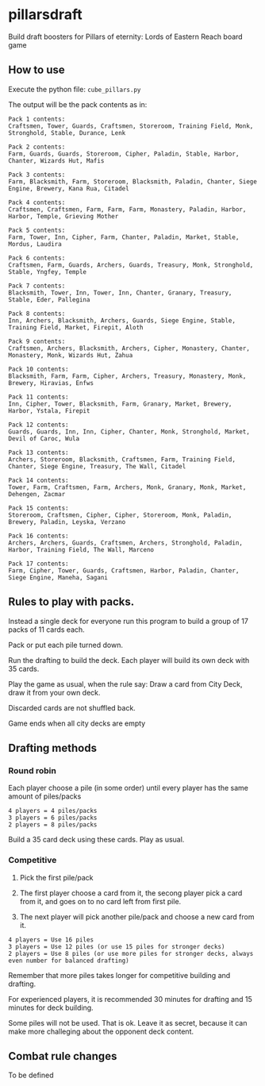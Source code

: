 # pillarsdraft
Build draft boosters for Pillars of eternity: Lords of Eastern Reach board game

## How to use

Execute the python file: `cube_pillars.py`

The output will be the pack contents as in:

```
Pack 1 contents:
Craftsmen, Tower, Guards, Craftsmen, Storeroom, Training Field, Monk, Stronghold, Stable, Durance, Lenk

Pack 2 contents:
Farm, Guards, Guards, Storeroom, Cipher, Paladin, Stable, Harbor, Chanter, Wizards Hut, Mafis

Pack 3 contents:
Farm, Blacksmith, Farm, Storeroom, Blacksmith, Paladin, Chanter, Siege Engine, Brewery, Kana Rua, Citadel

Pack 4 contents:
Craftsmen, Craftsmen, Farm, Farm, Farm, Monastery, Paladin, Harbor, Harbor, Temple, Grieving Mother

Pack 5 contents:
Farm, Tower, Inn, Cipher, Farm, Chanter, Paladin, Market, Stable, Mordus, Laudira

Pack 6 contents:
Craftsmen, Farm, Guards, Archers, Guards, Treasury, Monk, Stronghold, Stable, Yngfey, Temple

Pack 7 contents:
Blacksmith, Tower, Inn, Tower, Inn, Chanter, Granary, Treasury, Stable, Eder, Pallegina

Pack 8 contents:
Inn, Archers, Blacksmith, Archers, Guards, Siege Engine, Stable, Training Field, Market, Firepit, Aloth

Pack 9 contents:
Craftsmen, Archers, Blacksmith, Archers, Cipher, Monastery, Chanter, Monastery, Monk, Wizards Hut, Zahua

Pack 10 contents:
Blacksmith, Farm, Farm, Cipher, Archers, Treasury, Monastery, Monk, Brewery, Hiravias, Enfws

Pack 11 contents:
Inn, Cipher, Tower, Blacksmith, Farm, Granary, Market, Brewery, Harbor, Ystala, Firepit

Pack 12 contents:
Guards, Guards, Inn, Inn, Cipher, Chanter, Monk, Stronghold, Market, Devil of Caroc, Wula

Pack 13 contents:
Archers, Storeroom, Blacksmith, Craftsmen, Farm, Training Field, Chanter, Siege Engine, Treasury, The Wall, Citadel

Pack 14 contents:
Tower, Farm, Craftsmen, Farm, Archers, Monk, Granary, Monk, Market, Dehengen, Zacmar

Pack 15 contents:
Storeroom, Craftsmen, Cipher, Cipher, Storeroom, Monk, Paladin, Brewery, Paladin, Leyska, Verzano

Pack 16 contents:
Archers, Archers, Guards, Craftsmen, Archers, Stronghold, Paladin, Harbor, Training Field, The Wall, Marceno

Pack 17 contents:
Farm, Cipher, Tower, Guards, Craftsmen, Harbor, Paladin, Chanter, Siege Engine, Maneha, Sagani
```


## Rules to play with packs.

Instead a single deck for everyone run this program to build a group of 17 packs of 11 cards each.

Pack or put each pile turned down.

Run the drafting to build the deck. Each player will build its own deck with 35 cards.

Play the game as usual, when the rule say: Draw a card from City Deck, draw it from your own deck.

Discarded cards are not shuffled back.

Game ends when all city decks are empty

## Drafting methods

### Round robin

Each player choose a pile (in some order) until every player has the same amount of piles/packs

```
4 players = 4 piles/packs
3 players = 6 piles/packs
2 players = 8 piles/packs
```

Build a 35 card deck using these cards. Play as usual.

### Competitive

1. Pick the first pile/pack

2. The first player choose a card from it, the secong player pick a card from it, and goes on to no card left from first pile.

3. The next player will pick another pile/pack and choose a new card from it.

```
4 players = Use 16 piles
3 players = Use 12 piles (or use 15 piles for stronger decks)
2 players = Use 8 piles (or use more piles for stronger decks, always even number for balanced drafting)
```

Remember that more piles takes longer for competitive building and drafting.

For experienced players, it is recommended 30 minutes for drafting and 15 minutes for deck building.

Some piles will not be used. That is ok. Leave it as secret, because it can make more challeging about the opponent deck content.

## Combat rule changes

To be defined
